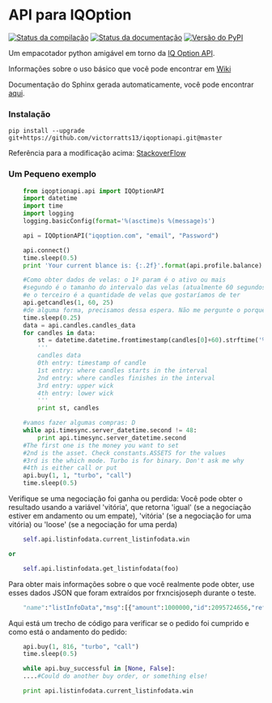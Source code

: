 # API para IQOption
[![Status da compilação](https://travis-ci.org/n1nj4z33/iqoptionapi.svg?branch=master)](https://travis-ci.org/n1nj4z33/iqoptionapi)
[![Status da documentação](https://readthedocs.org/projects/iqoptionapi/badge/?version=latest)](http://iqoptionapi.readthedocs.io/?badge=latest)
[![Versão do PyPI](https://badge.fury.io/py/iqoptionapi.svg)](https://badge.fury.io/py/iqoptionapi)

Um empacotador python amigável em torno da [IQ Option API](https://iqoption.com).

Informações sobre o uso básico que você pode encontrar em [Wiki](https://github.com/n1nj4z33/iqoptionapi/wiki)

Documentação do Sphinx gerada automaticamente, você pode encontrar [aqui](http://iqoptionapi.readthedocs.io/).

### Instalação
```
pip install --upgrade git+https://github.com/victorratts13/iqoptionapi.git@master
```
Referência para a modificação acima: [StackoverFlow](https://stackoverflow.com/questions/51039974/error-while-calling-function-in-python3-5)

### Um Pequeno exemplo
```python
    from iqoptionapi.api import IQOptionAPI
    import datetime
    import time
    import logging
    logging.basicConfig(format='%(asctime)s %(message)s')

    api = IQOptionAPI("iqoption.com", "email", "Password")

    api.connect()
    time.sleep(0.5)
    print 'Your current blance is: {:.2f}'.format(api.profile.balance)

    #Como obter dados de velas: o 1º param é o ativo ou mais
    #segundo é o tamanho do intervalo das velas (atualmente 60 segundos)
    #e o terceiro é a quantidade de velas que gostaríamos de ter
    api.getcandles(1, 60, 25)
    #de alguma forma, precisamos dessa espera. Não me pergunte o porquê. Caso contrário, não temos dados
    time.sleep(0.25)
    data = api.candles.candles_data
    for candles in data:
        st = datetime.datetime.fromtimestamp(candles[0]+60).strftime('%Y-$')
        '''
        candles data
        0th entry: timestamp of candle
        1st entry: where candles starts in the interval
        2nd entry: where candles finishes in the interval
        3rd entry: upper wick
        4th entry: lower wick
        '''
        print st, candles

    #vamos fazer algumas compras: D
    while api.timesync.server_datetime.second != 48:
        print api.timesync.server_datetime.second
    #The first one is the money you want to set
    #2nd is the asset. Check constants.ASSETS for the values
    #3rd is the which mode. Turbo is for binary. Don't ask me why
    #4th is either call or put
    api.buy(1, 1, "turbo", "call")
    time.sleep(0.5)
```

Verifique se uma negociação foi ganha ou perdida:
Você pode obter o resultado usando a variável 'vitória', que retorna 'igual' (se a negociação estiver em andamento ou um empate), 'vitória' (se a negociação for uma vitória) ou 'loose' (se a negociação for uma perda)
```python
    self.api.listinfodata.current_listinfodata.win

or

    self.api.listinfodata.get_listinfodata(foo)
```

Para obter mais informações sobre o que você realmente pode obter, use esses dados JSON que foram extraídos por frxncisjoseph durante o teste.
```py
    "name":"listInfoData","msg":[{"amount":1000000,"id":2095724656,"refund":0,"currency":"USD","currency_char":"$","active_id":1,"active":"EURUSD","value":1.07736,"exp_value":1077360,"dir":"call","created":1489706346,"expired":1489706400,"type_name":"turbo","type":"front.TU","profit":100,"profit_amount":1,"win_amount":1.74,"loose_amount":0,"sum":1,"win":"equal","now":1489706346,"user_id":0,"game_state":0,"profit_income":174,"profit_return":0,"option_type_id":3,"site_id":1,"is_demo":false,"user_balance_id":0,"client_platform_id":9,"re_track":"null","params":null}]}
```

Aqui está um trecho de código para verificar se o pedido foi cumprido e como está o andamento do pedido:
```py
    api.buy(1, 816, "turbo", "call")    
    time.sleep(0.5)

    while api.buy_successful in [None, False]:
    ....#Could do another buy order, or something else!

    print api.listinfodata.current_listinfodata.win
```
